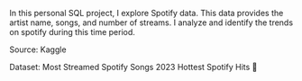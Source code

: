 In this personal SQL project, I explore Spotify data. This data provides the artist name, songs, and number of streams. I analyze and identify the trends on spotify during this time period.


Source: Kaggle


Dataset:  Most Streamed Spotify Songs 2023
Hottest Spotify Hits 🎵
